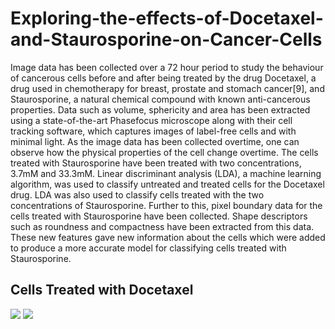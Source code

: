 # Exploring-the-effects-of-Docetaxel-and-Staurosporine-on-Cancer-Cells
Image data has been collected over a 72 hour period to study the behaviour of cancerous cells before and after being treated by the drug Docetaxel, a drug used in chemotherapy for breast, prostate and stomach cancer[9], and Staurosporine, a natural chemical compound with known anti-cancerous properties. Data such as volume, sphericity and area has been extracted using a state-of-the-art Phasefocus microscope along with their cell tracking software, which captures images of label-free cells and with minimal light. As the image data has been collected overtime, one can observe how the physical properties of the cell change overtime. The cells treated with Staurosporine have been treated with two concentrations, 3.7mM and 33.3mM. Linear discriminant analysis (LDA), a machine learning algorithm, was used to classify untreated and treated cells for the Docetaxel drug. LDA was also used to classify cells treated with the two concentrations of Staurosporine. Further to this, pixel boundary data for the cells treated with Staurosporine have been collected. Shape descriptors such as roundness and compactness have been extracted from this data. These new features gave new information about the cells which were added to produce a more accurate model for classifying cells treated with Staurosporine.

## Cells Treated with Docetaxel

![](https://media.giphy.com/media/UTpbq4MocXaL87HwHs/giphy.gif)  ![](https://media.giphy.com/media/YMGASM4CatkDIU7tPA/giphy.gif)
